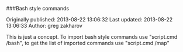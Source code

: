 ###Bash style commands

Originally published: 2013-08-22 13:06:32
Last updated: 2013-08-22 13:06:33
Author: greg zakharov

This is just a concept. To import bash style commands use "script.cmd /bash", to get the list of imported commands use "script.cmd /map"